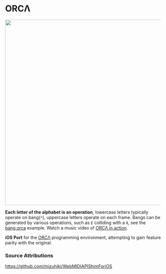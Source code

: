# ORCΛ

<img src='https://raw.githubusercontent.com/hundredrabbits/Orca/master/resources/logo.png' width="600"/>

**Each letter of the alphabet is an operation**, lowercase letters typically operate on bang(`*`), uppercase letters operate on each frame. Bangs can be generated by various operations, such as `E` colliding with a `0`, see the [bang.orca](https://github.com/hundredrabbits/Orca/blob/master/examples/bang.orca) example. Watch a music video of [ORCΛ in action](https://twitter.com/neauoire/status/1069129232708657152).

**iOS Port** for the [ORCΛ](https://github.com/hundredrabbits/Orca) programming environment, attempting to gain feature parity with the original.



### Source Attributions

https://github.com/mizuhiki/WebMIDIAPIShimForiOS
